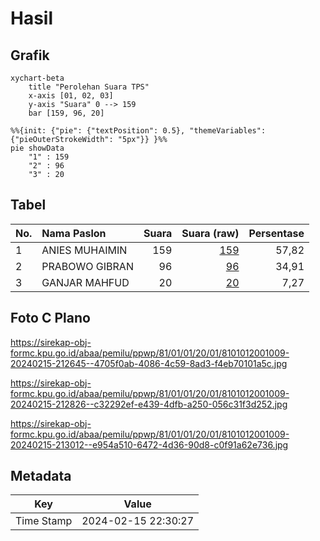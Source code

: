 # Hasil

## Grafik

```mermaid
xychart-beta
    title "Perolehan Suara TPS"
    x-axis [01, 02, 03]
    y-axis "Suara" 0 --> 159
    bar [159, 96, 20]
```

```mermaid
%%{init: {"pie": {"textPosition": 0.5}, "themeVariables": {"pieOuterStrokeWidth": "5px"}} }%%
pie showData
    "1" : 159
    "2" : 96
    "3" : 20
```

## Tabel

| No. | Nama Paslon    | Suara | Suara (raw) | Persentase |
|:--- |:-------------- | -----:| -----------:| ----------:|
| 1   | ANIES MUHAIMIN | 159   | [159][p-1]  | 57,82      |
| 2   | PRABOWO GIBRAN | 96    | [96][p-2]   | 34,91      |
| 3   | GANJAR MAHFUD  | 20    | [20][p-3]   | 7,27       |


[p-1]: https://github.com/gigit-pemilu/pemilu-2024-81-maluku/blob/main/pilpres/hitung-suara/sub/81-maluku/sub/01-maluku-tengah/sub/01-amahai/sub/2001-tamilouw/sub/009-tps/sub/paslon-1.txt
[p-2]: https://github.com/gigit-pemilu/pemilu-2024-81-maluku/blob/main/pilpres/hitung-suara/sub/81-maluku/sub/01-maluku-tengah/sub/01-amahai/sub/2001-tamilouw/sub/009-tps/sub/paslon-2.txt
[p-3]: https://github.com/gigit-pemilu/pemilu-2024-81-maluku/blob/main/pilpres/hitung-suara/sub/81-maluku/sub/01-maluku-tengah/sub/01-amahai/sub/2001-tamilouw/sub/009-tps/sub/paslon-3.txt

## Foto C Plano

https://sirekap-obj-formc.kpu.go.id/abaa/pemilu/ppwp/81/01/01/20/01/8101012001009-20240215-212645--4705f0ab-4086-4c59-8ad3-f4eb70101a5c.jpg

https://sirekap-obj-formc.kpu.go.id/abaa/pemilu/ppwp/81/01/01/20/01/8101012001009-20240215-212826--c32292ef-e439-4dfb-a250-056c31f3d252.jpg

https://sirekap-obj-formc.kpu.go.id/abaa/pemilu/ppwp/81/01/01/20/01/8101012001009-20240215-213012--e954a510-6472-4d36-90d8-c0f91a62e736.jpg


## Metadata

| Key        | Value               |
| ---------- | ------------------- |
| Time Stamp | 2024-02-15 22:30:27 |



